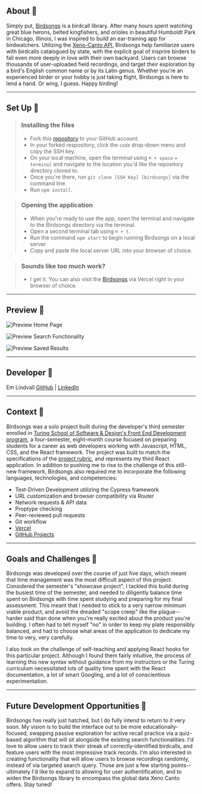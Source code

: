 ## About 🦢

Simply put, [Birdsongs](https://birdsongs-mu.vercel.app/) is a birdcall library. After many hours spent watching great blue herons, belted kingfishers, and orioles in beautiful Humboldt Park in Chicago, Illinois, I was inspired to build an ear-training app for birdwatchers. Utilizing the [Xeno-Canto API](https://xeno-canto.org/article/153), Birdsongs help familiarize users with birdcalls catalogued by state, with the explicit goal of insprire birders to fall even more deeply in love with their own backyard. Users can browse thousands of user-uploaded field recordings, and target their exploration by a bird's English common name or by its Latin genus. Whether you're an experienced birder or your hobby is just taking flight, Birdsongs is here to lend a hand. Or wing, I guess. Happy birding!

---

## Set Up 🦢

> ### Installing the files
> - Fork this [repository](https://github.com/emlindvall/birdsongs) to your GitHub account. 
> - In your forked respository, click the `code` drop-down menu and copy the SSH key.
> - On your local machine, open the terminal using  `⌘ + space` + `terminal` and navigate to the location you'd like the repository directory cloned to. 
> - Once you're there, run  `git clone [SSH Key] [birdsongs]` via the command line.
> - Run `npm install`.

> ### Opening the application 
> - When you're ready to use the app, open the terminal and navigate to the Birdsongs directory via the terminal.
> - Open a second terminal tab using `⌘ + t`.
> - Run the command `npm start` to begin running Birdsongs on a local server
> - Copy and paste the local server URL into your browser of choice.

> ### Sounds like too much work?
> - I get it. You can also visit the [Birdsongs](https://birdsongs-hn0rupd6h-emlindvall.vercel.app/) via Vercel right in your browser of choice.

---

## Preview 🦢

![Preview Home Page](https://media.giphy.com/media/v1.Y2lkPTc5MGI3NjExY2IxN2JiOWI4ZTZmZTQ1NDNmM2E1MTQ3NTQ4MWYzM2ZiMjZlMjUxMCZlcD12MV9pbnRlcm5hbF9naWZzX2dpZklkJmN0PWc/ypDkrMbQbwOMp1mtmr/giphy.gif)

![Preview Search Functionality](https://media.giphy.com/media/v1.Y2lkPTc5MGI3NjExNDAwM2U0Y2UwMjZiZTNmNGU3YWM3NTFlNzMyOTg5NGU1YTkxNzYxYSZlcD12MV9pbnRlcm5hbF9naWZzX2dpZklkJmN0PWc/jyKvo2tFIeOyRlcyFo/giphy.gif)

![Preview Saved Results](https://media.giphy.com/media/v1.Y2lkPTc5MGI3NjExM2ZmMWI5MDI4OTllZGJiZmIyY2RkNjg4ZGZmNjAxZDgwNWU3OWM0OSZlcD12MV9pbnRlcm5hbF9naWZzX2dpZklkJmN0PWc/H7RIEeIOQRrvXUoC8W/giphy.gif)

---

## Developer 🦢

Em Lindvall  [GitHub](https://github.com/emlindvall) | [LinkedIn](https://www.linkedin.com/in/emilylindvall/)

---

## Context 🦢

Birdsongs was a solo project built during the developer's third semester enrolled in [Turing School of Software & Design's Front End Development program](https://frontend.turing.edu/), a four-semester, eight-month course focused on preparing students for a career as web developers working with Javascript, HTML, CSS, and the React framework. The project was built to match the specifications of the [project rubric](https://frontend.turing.edu/projects/module-3/showcase.html), and represents my third React application. In addition to pushing me to rise to the challenge of this still-new framework, Birdsongs also required me to incorporate the following languages, technologies, and competencies:  
  * Test-Driven Development utilizing the Cypress framework
  * URL customization and browser compatibility via Router 
  * Network requests & API data 
  * Proptype checking
  * Peer-reviewed pull requests 
  * Git workflow
  * [Vercel](https://birdsongs-mu.vercel.app/)
  * [GitHub Projects](https://github.com/users/emlindvall/projects/2/views/1)

---

## Goals and Challenges 🦢

Birdsongs was developed over the course of just five days, which meant that time management was the most difficult aspect of this project. Considered the semester's "showcase project", I tackled this build during the busiest time of the semester, and needed to diligently balance time spent on Birdsongs with time spent studying and preparing for my final assessment. This meant that I needed to stick to a very narrow minimum viable product, and avoid the dreaded "scope creep" like the plague-- harder said than done when you're really excited about the product you're building. I often had to tell myself "no" in order to keep my plate responsibly balanced, and had to choose what areas of the application to dedicate my time to very, very carefully. 

I also took on the challenge of self-teaching and applying React hooks for this particular project. Although I found them fairly intuitive, the process of learning this new syntax without guidance from my instructors or the Turing curriculum necessitated lots of quality time spent with the React documentation, a lot of smart Googling, and a lot of conscientious experimentation. 

---

## Future Development Opportunities 🦢

Birdsongs has really just hatched, but I do fully intend to return to it very soon. My vision is to build the interface out to be more educationally-focused, swapping passive exploration for active recall practice via a quiz-based algorithm that will sit alongside the existing search functionalities. I'd love to allow users to track their streak of correctly-identified birdcalls, and feature users with the most impressive track records. I'm also interested in creating functionality that will allow users to browse recordings randomly, instead of via targeted search query. Those are just a few starting points-- ultimately I'd like to expand to allowing for user authentification, and to widen the Birdsongs library to encompass the global data Xeno Canto offers. Stay tuned!
